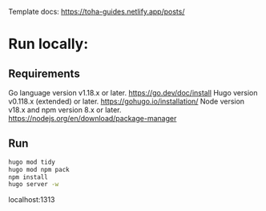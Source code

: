 Template docs: https://toha-guides.netlify.app/posts/

# Run locally:
## Requirements
Go language version v1.18.x or later. https://go.dev/doc/install
Hugo version v0.118.x (extended) or later. https://gohugo.io/installation/
Node version v18.x and npm version 8.x or later. https://nodejs.org/en/download/package-manager

## Run
```bash
hugo mod tidy
hugo mod npm pack
npm install
hugo server -w
```
localhost:1313


